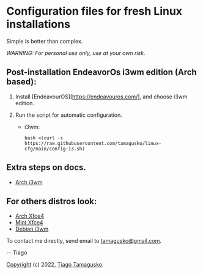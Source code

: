 # Configuration files for fresh Linux installations

Simple is better than complex.

*WARNING: For personal use only, use at your own risk.*

## Post-installation EndeavorOs i3wm edition (Arch based):

1. Install [EndeavourOS][https://endeavouros.com/], and choose i3wm edition.

2. Run the script for automatic configuration.

    * i3wm:

          bash <(curl -s https://raw.githubusercontent.com/tamagusko/linux-cfg/main/config-i3.sh)

## Extra steps on docs.

- [Arch i3wm](docs/Arch-i3wm.md)

## For others distros look:

- [Arch Xfce4](docs/Arch-xfce4.md)
- [Mint Xfce4](docs/Mint-xfce4.md)
- [Debian i3wm](docs/Debian-i3wm.md)

To contact me directly, send email to [tamagusko@gmail.com](mailto:tamagusko@gmail.com).

-- Tiago

[Copyright](LICENSE) (c) 2022, [Tiago Tamagusko](https://github.com/tamagusko).
